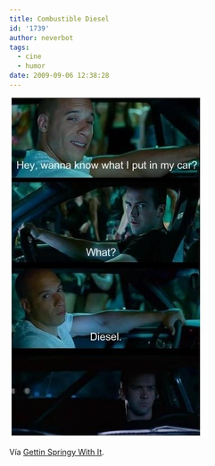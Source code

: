 ```yaml
---
title: Combustible Diesel
id: '1739'
author: neverbot
tags:
  - cine
  - humor
date: 2009-09-06 12:38:28
---
```


[![](./combustible-diesel/tumblr_koqydu57pG1qzxh7to1_500.jpg)](http://springintoaction.tumblr.com/post/168446821/diesel)

Vía [Gettin Springy With It](http://springintoaction.tumblr.com/post/168446821/diesel).